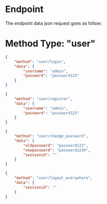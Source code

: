 # Endpoint

The endpoint data json request goes as follow:


# Method Type: "user"

```json
{
    "method": "user/login",
    "data": {
        "username": "admin",
        "password": "password123"
    }
}
```

```json
{
    "method": "user/register",
    "data": {
        "username": "admin",
        "password": "password123"
    }
}
```

```json
{
    "method": "user/change_password",
    "data": {
        "oldpassword": "password123",
        "newpassword": "password1234",
        "sessionid": ""
    }
}
```
```json
{
    "method": "user/logout_everywhere",
    "data": {
        "sessionid": ""
    }
}
```

